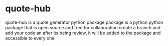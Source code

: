 # quote-hub
quote-hub is a quote generator python package package 
is a python python package that is open source and free for collaboration 
create a branch and add your code an after its being review, it will be added to the package and accessible to every one
